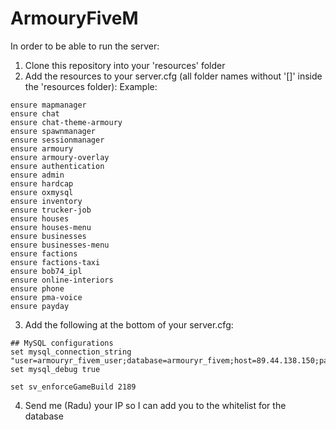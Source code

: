 # ArmouryFiveM

In order to be able to run the server:

1. Clone this repository into your 'resources' folder
2. Add the resources to your server.cfg (all folder names without '[]' inside the 'resources folder):
Example:
```
ensure mapmanager
ensure chat
ensure chat-theme-armoury
ensure spawnmanager
ensure sessionmanager
ensure armoury
ensure armoury-overlay
ensure authentication
ensure admin
ensure hardcap
ensure oxmysql
ensure inventory
ensure trucker-job
ensure houses
ensure houses-menu
ensure businesses
ensure businesses-menu
ensure factions
ensure factions-taxi
ensure bob74_ipl
ensure online-interiors
ensure phone
ensure pma-voice
ensure payday
```
3. Add the following at the bottom of your server.cfg:
```
## MySQL configurations
set mysql_connection_string "user=armouryr_fivem_user;database=armouryr_fivem;host=89.44.138.150;password=a9c4e4ee5555"
set mysql_debug true

set sv_enforceGameBuild 2189
```
4. Send me (Radu) your IP so I can add you to the whitelist for the database
